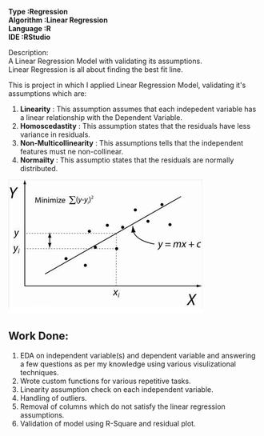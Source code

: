 **Type      :Regression**  
**Algorithm :Linear Regression**  
**Language  :R**  
**IDE       :RStudio**  

Description:  
A Linear Regression Model with validating its assumptions.  
Linear Regression is all about finding the best fit line.  
  
This is project in which I applied Linear Regression Model, validating it's assumptions which are:  
1. **Linearity** : This assumption assumes that each indepedent variable has a linear relationship with the Dependent Variable.  
2. **Homoscedastity** : This assumption states that the residuals have less variance in residuals.  
3. **Non-Multicollinearity** : This assumptions tells that the independent features must ne non-collinear.  
4. **Normailty** : This assumptio states that the residuals are normally distributed.  
  
![](https://github.com/Tashish97/Ashish-Portfolio/blob/main/images/concepts12.jpg)  
## Work Done:  
1. EDA on independent variable(s) and dependent variable and answering a few questions as per my knowledge using various visulizational techniques.  
2. Wrote custom functions for various repetitive tasks.  
3. Linearity assumption check on each independent variable.  
4. Handling of outliers.  
5. Removal of columns which do not satisfy the linear regression assumptions.  
6. Validation of model using R-Square and residual plot.   
